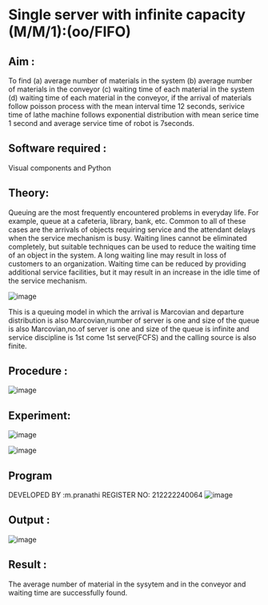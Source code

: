 # Single server with infinite capacity (M/M/1):(oo/FIFO)
## Aim :
To find (a) average number of materials in the system (b) average number of materials in the conveyor (c) waiting time of each material in the system (d) waiting time of each material in the conveyor, if the arrival  of materials follow poisson process with the mean interval time 12 seconds, serivice time of lathe machine follows exponential distribution with mean serice time 1 second and average service time of robot is 7seconds.

## Software required :
Visual components and Python

## Theory:
Queuing are the most frequently encountered problems in everyday life. For example, queue at a cafeteria, library, bank, etc. Common to all of these cases are the arrivals of objects requiring service and the attendant delays when the service mechanism is busy. Waiting lines cannot be eliminated completely, but suitable techniques can be used to reduce the waiting time of an object in the system. A long waiting line may result in loss of customers to an organization. Waiting time can be reduced by providing additional service facilities, but it may result in an increase in the idle time of the service mechanism.

![image](1.png)

This is a queuing model in which the arrival is Marcovian and departure distribution is also Marcovian,number of server is one and size of the queue is also Marcovian,no.of server is one and size of the queue is infinite and service discipline is 1st come 1st serve(FCFS) and the calling source is also finite.

## Procedure :

![image](https://github.com/MavillaPranathi/Single-server-infinite-capacity---Markov-Model/assets/118343610/d833eeed-0114-4279-9b1b-f5fac711f55c)




## Experiment:

![image](https://github.com/MavillaPranathi/Single-server-infinite-capacity---Markov-Model/assets/118343610/766d0509-6748-4ce4-b544-301b07812f29)

![image](https://github.com/MavillaPranathi/Single-server-infinite-capacity---Markov-Model/assets/118343610/15be9b93-5baf-41b8-b350-4c5a93f625c6)

 
## Program
DEVELOPED BY :m.pranathi
REGISTER NO: 212222240064
![image](https://github.com/ramjan1729/Single-server-infinite-capacity---Markov-Model/assets/103921593/5f1fd58d-5929-4c51-89ea-4cef009e5bad)

## Output :

![image](https://github.com/MavillaPranathi/Single-server-infinite-capacity---Markov-Model/assets/118343610/88f9bfc6-ec6b-494e-8371-6e70e1beb8ff)

## Result :
The average number of material in the sysytem and in the conveyor and waiting time are
successfully found.
